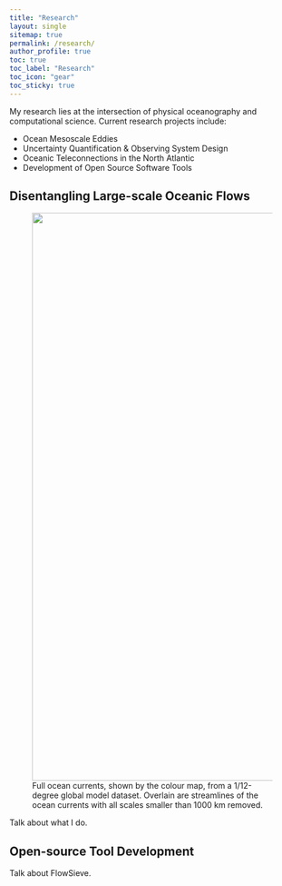 ```yaml
---
title: "Research"
layout: single
sitemap: true
permalink: /research/
author_profile: true
toc: true
toc_label: "Research"
toc_icon: "gear"
toc_sticky: true
---
```


My research lies at the intersection of physical oceanography and computational science. Current research projects include:
- Ocean Mesoscale Eddies
- Uncertainty Quantification & Observing System Design
- Oceanic Teleconnections in the North Atlantic
- Development of Open Source Software Tools

## Disentangling Large-scale Oceanic Flows

<figure>
  <img src="/assets/images/NatCommStreamlines.png" width="1000px" alt="">
  <figcaption>
    Full ocean currents, shown by the colour map, from a 1/12-degree global model dataset. Overlain are streamlines of the ocean currents with all scales smaller than 1000 km removed.
  </figcaption>
</figure>

Talk about what I do.


## Open-source Tool Development

Talk about FlowSieve.


